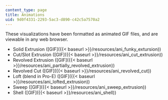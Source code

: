 ```yaml
---
content_type: page
title: Animations
uid: 9d0f4331-2293-5ac3-d890-c42c5a7570a2
---
```


These visualizations have been formatted as animated GIF files, and are viewable in any web browser.

*   Solid Extrusion ([GIF]({{< baseurl >}}/resources/ani_funky_extursion))
*   Cut/Slot Extrusion ([GIF]({{< baseurl >}}/resources/ani_cut_extrusion))
*   Revolved Extrusion ([GIF]({{< baseurl >}}/resources/ani_partially_revolved_extrusion))
*   Revolved Cut ([GIF]({{< baseurl >}}/resources/ani_revolved_cut))
*   Loft (blend in Pro-E) ([GIF]({{< baseurl >}}/resources/ani_lofted_extrusion))
*   Sweep ([GIF]({{< baseurl >}}/resources/ani_sweep_extrusion))
*   Shell ([GIF]({{< baseurl >}}/resources/ani_shell))